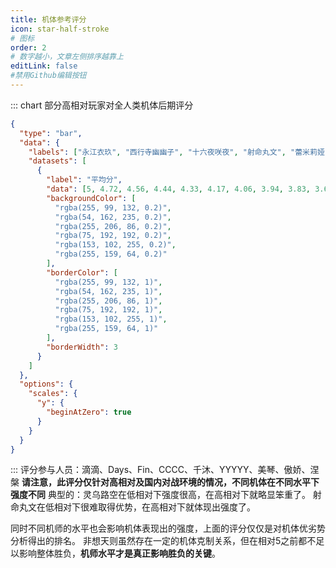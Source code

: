 ```yaml
---
title: 机体参考评分
icon: star-half-stroke
# 图标
order: 2
# 数字越小，文章左侧排序越靠上
editLink: false
#禁用Github编辑按钮
---
```


::: chart 部分高相对玩家对全人类机体后期评分
```json
{
  "type": "bar",
  "data": {
    "labels": ["永江衣玖", "西行寺幽幽子", "十六夜咲夜", "射命丸文", "蕾米莉娅·斯卡雷特", "铃仙·优昙华院·因幡", "雾雨魔理沙", "魂魄妖梦", "比那名居天子", "伊吹萃香", "爱丽丝·玛格特罗伊德", "红美铃", "帕秋莉·诺雷姬", "八云紫", "灵乌路空", "博丽灵梦", "东风谷早苗", "小野冢小町", "琪露诺", "洩矢诹访子"],
    "datasets": [
      {
        "label": "平均分",
        "data": [5, 4.72, 4.56, 4.44, 4.33, 4.17, 4.06, 3.94, 3.83, 3.63, 3.50, 3.36, 3.14, 3.07, 3.00, 2.93, 2.57, 2.21, 2.00, 1.50],
        "backgroundColor": [
          "rgba(255, 99, 132, 0.2)",
          "rgba(54, 162, 235, 0.2)",
          "rgba(255, 206, 86, 0.2)",
          "rgba(75, 192, 192, 0.2)",
          "rgba(153, 102, 255, 0.2)",
          "rgba(255, 159, 64, 0.2)"
        ],
        "borderColor": [
          "rgba(255, 99, 132, 1)",
          "rgba(54, 162, 235, 1)",
          "rgba(255, 206, 86, 1)",
          "rgba(75, 192, 192, 1)",
          "rgba(153, 102, 255, 1)",
          "rgba(255, 159, 64, 1)"
        ],
        "borderWidth": 3
      }
    ]
  },
  "options": {
    "scales": {
      "y": {
        "beginAtZero": true
      }
    }
  }
}
```
:::
评分参与人员：滴滴、Days、Fin、CCCC、千沐、YYYYY、美琴、傲娇、涅槃
**请注意，此评分仅针对高相对及国内对战环境的情况，不同机体在不同水平下强度不同**
典型的：灵乌路空在低相对下强度很高，在高相对下就略显笨重了。
射命丸文在低相对下很难取得优势，在高相对下就体现出强度了。

同时不同机师的水平也会影响机体表现出的强度，上面的评分仅仅是对机体优劣势分析得出的排名。
非想天则虽然存在一定的机体克制关系，但在相对5之前都不足以影响整体胜负，**机师水平才是真正影响胜负的关键**。
